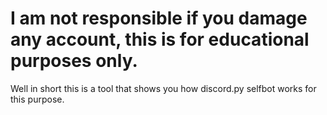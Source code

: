 # I am not responsible if you damage any account, this is for educational purposes only.

Well in short this is a tool that shows you how discord.py selfbot works for this purpose.
